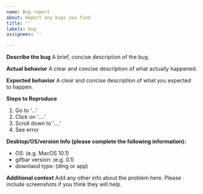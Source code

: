 ```yaml
---
name: Bug report
about: Report any bugs you find
title: ''
labels: bug
assignees: ''

---
```


**Describe the bug**
A brief, concise description of the bug.

**Actual behavior**
A clear and concise description of what actually happened.

**Expected behavior**
A clear and concise description of what you expected to happen.

**Steps to Reproduce**
 1. Go to '...'
 2. Click on '....'
 3. Scroll down to '....'
 4. See error

**Desktop/OS/version Info (please complete the following information):**
- OS: (e.g. MacOS 10.1)
- gifbar version: (e.g. 0.1)
- downlaod type: (dmg or app)

**Additional context**
Add any other info about the problem here. Please include screenshots if you think they will help.
